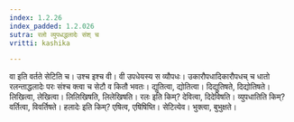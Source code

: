 ```yaml
---
index: 1.2.26
index_padded: 1.2.026
sutra: रलो व्युपधद्धलादेः संश् च
vritti: kashika

---
```

वा इति वर्तते सेटिति च। उश्च इश्च वी। वी उपधेयस्य स व्यौपधः। उकारौपधादिकारौपधच् च धातो रलन्ताद्धलादेः परः संश्च क्त्वा च सेटौ व कितौ भवतः। द्युतित्वा, द्योतित्वा। दिद्युतिषते, दिद्योतिषते। लिखित्वा, लेखित्वा। लिलिखिषति, लिलेखिषति। रलः इति किम्? देवित्वा, दिदेविषति। व्युपधातिति किम्? वर्तित्वा, विवर्तिषते। हलादेः इति किम्? एषित्व, एषिषिष्ति। सेटित्येव। भुक्त्वा, बुभुक्षते।